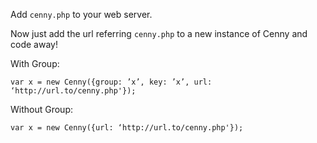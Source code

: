 

Add `cenny.php` to your web server.


Now just add the url referring `cenny.php` to a new instance of Cenny and code away!

With Group:

`var x = new Cenny({group: ’x’, key: ’x’, url: ‘http://url.to/cenny.php'});`

Without Group:

`var x = new Cenny({url: ‘http://url.to/cenny.php'});`
